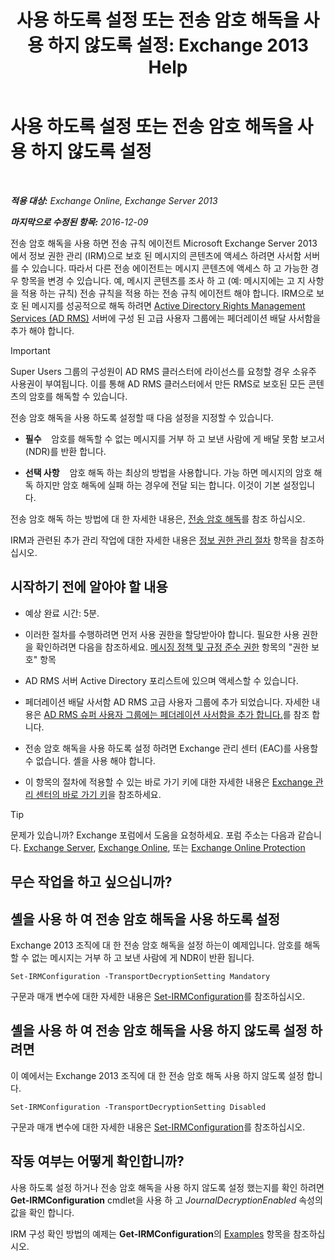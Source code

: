 ﻿---
title: '사용 하도록 설정 또는 전송 암호 해독을 사용 하지 않도록 설정: Exchange 2013 Help'
TOCTitle: 사용 하도록 설정 또는 전송 암호 해독을 사용 하지 않도록 설정
ms:assetid: 4663f54e-dd0a-4a42-983e-8765e2adc412
ms:mtpsurl: https://technet.microsoft.com/ko-kr/library/Dd638126(v=EXCHG.150)
ms:contentKeyID: 50483004
ms.date: 05/22/2018
mtps_version: v=EXCHG.150
ms.translationtype: MT
---

# 사용 하도록 설정 또는 전송 암호 해독을 사용 하지 않도록 설정

 

_**적용 대상:** Exchange Online, Exchange Server 2013_

_**마지막으로 수정된 항목:** 2016-12-09_

전송 암호 해독을 사용 하면 전송 규칙 에이전트 Microsoft Exchange Server 2013 에서 정보 권한 관리 (IRM)으로 보호 된 메시지의 콘텐츠에 액세스 하려면 사서함 서버를 수 있습니다. 따라서 다른 전송 에이전트는 메시지 콘텐츠에 액세스 하 고 가능한 경우 항목을 변경 수 있습니다. 예, 메시지 콘텐츠를 조사 하 고 (예: 메시지에는 고 지 사항을 적용 하는 규칙) 전송 규칙을 적용 하는 전송 규칙 에이전트 해야 합니다. IRM으로 보호 된 메시지를 성공적으로 해독 하려면 [Active Directory Rights Management Services (AD RMS)](https://technet.microsoft.com/en-us/library/hh831364.aspx) 서버에 구성 된 고급 사용자 그룹에는 페더레이션 배달 사서함을 추가 해야 합니다.


> [!IMPORTANT]
> Super Users 그룹의 구성원이 AD RMS 클러스터에 라이선스를 요청할 경우 소유주 사용권이 부여됩니다. 이를 통해 AD RMS 클러스터에서 만든 RMS로 보호된 모든 콘텐츠의 암호를 해독할 수 있습니다.



전송 암호 해독을 사용 하도록 설정할 때 다음 설정을 지정할 수 있습니다.

  - **필수**    암호를 해독할 수 없는 메시지를 거부 하 고 보낸 사람에 게 배달 못함 보고서 (NDR)를 반환 합니다.

  - **선택 사항**    암호 해독 하는 최상의 방법을 사용합니다. 가능 하면 메시지의 암호 해독 하지만 암호 해독에 실패 하는 경우에 전달 되는 합니다. 이것이 기본 설정입니다.

전송 암호 해독 하는 방법에 대 한 자세한 내용은, [전송 암호 해독](transport-decryption-exchange-2013-help.md)를 참조 하십시오.

IRM과 관련된 추가 관리 작업에 대한 자세한 내용은 [정보 권한 관리 절차](information-rights-management-procedures-exchange-2013-help.md) 항목을 참조하십시오.

## 시작하기 전에 알아야 할 내용

  - 예상 완료 시간: 5분.

  - 이러한 절차를 수행하려면 먼저 사용 권한을 할당받아야 합니다. 필요한 사용 권한을 확인하려면 다음을 참조하세요. [메시징 정책 및 규정 준수 권한](messaging-policy-and-compliance-permissions-exchange-2013-help.md) 항목의 "권한 보호" 항목

  - AD RMS 서버 Active Directory 포리스트에 있으며 액세스할 수 있습니다.

  - 페더레이션 배달 사서함 AD RMS 고급 사용자 그룹에 추가 되었습니다. 자세한 내용은 [AD RMS 슈퍼 사용자 그룹에는 페더레이션 사서함을 추가 합니다.](add-the-federation-mailbox-to-the-ad-rms-super-users-group-exchange-2013-help.md)를 참조 합니다.

  - 전송 암호 해독을 사용 하도록 설정 하려면 Exchange 관리 센터 (EAC)를 사용할 수 없습니다. 셸을 사용 해야 합니다.

  - 이 항목의 절차에 적용할 수 있는 바로 가기 키에 대한 자세한 내용은 [Exchange 관리 센터의 바로 가기 키](keyboard-shortcuts-in-the-exchange-admin-center-exchange-online-protection-help.md)을 참조하세요.


> [!TIP]
> 문제가 있습니까? Exchange 포럼에서 도움을 요청하세요. 포럼 주소는 다음과 같습니다. <A href="https://go.microsoft.com/fwlink/p/?linkid=60612">Exchange Server</A>, <A href="https://go.microsoft.com/fwlink/p/?linkid=267542">Exchange Online</A>, 또는 <A href="https://go.microsoft.com/fwlink/p/?linkid=285351">Exchange Online Protection</A>



## 무슨 작업을 하고 싶으십니까?

## 셸을 사용 하 여 전송 암호 해독을 사용 하도록 설정

Exchange 2013 조직에 대 한 전송 암호 해독을 설정 하는이 예제입니다. 암호를 해독할 수 없는 메시지는 거부 하 고 보낸 사람에 게 NDR이 반환 됩니다.

    Set-IRMConfiguration -TransportDecryptionSetting Mandatory

구문과 매개 변수에 대한 자세한 내용은 [Set-IRMConfiguration](https://technet.microsoft.com/ko-kr/library/dd979792\(v=exchg.150\))를 참조하십시오.

## 셸을 사용 하 여 전송 암호 해독을 사용 하지 않도록 설정 하려면

이 예에서는 Exchange 2013 조직에 대 한 전송 암호 해독 사용 하지 않도록 설정 합니다.

    Set-IRMConfiguration -TransportDecryptionSetting Disabled

구문과 매개 변수에 대한 자세한 내용은 [Set-IRMConfiguration](https://technet.microsoft.com/ko-kr/library/dd979792\(v=exchg.150\))를 참조하십시오.

## 작동 여부는 어떻게 확인합니까?

사용 하도록 설정 하거나 전송 암호 해독을 사용 하지 않도록 설정 했는지를 확인 하려면 **Get-IRMConfiguration** cmdlet을 사용 하 고 *JournalDecryptionEnabled* 속성의 값을 확인 합니다.

IRM 구성 확인 방법의 예제는 **Get-IRMConfiguration**의 [Examples](https://technet.microsoft.com/ko-kr/e1821219-fe18-4642-a9c2-58eb0aadd61a\(exchg.150\)#examples) 항목을 참조하십시오.

